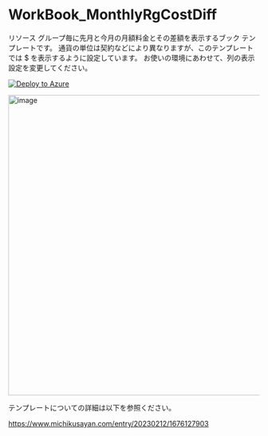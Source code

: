 # WorkBook_MonthlyRgCostDiff
リソース グループ毎に先月と今月の月額料金とその差額を表示するブック テンプレートです。
通貨の単位は契約などにより異なりますが、このテンプレートでは $ を表示するように設定しています。
お使いの環境にあわせて、列の表示設定を変更してください。

[![Deploy to Azure](https://aka.ms/deploytoazurebutton)](https://portal.azure.com/#create/Microsoft.Template/uri/https%3A%2F%2Fraw.githubusercontent.com%2Fkzk839%2FWorkBook_MonthlyRgCostDiff%2Fmain%2Fmain.json)

<img width="602" alt="image" src="https://user-images.githubusercontent.com/67820613/218260955-430d852e-2610-4108-96f8-5c4e64b06221.png">

テンプレートについての詳細は以下を参照ください。

https://www.michikusayan.com/entry/20230212/1676127903

